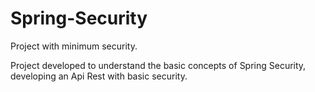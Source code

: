 # Spring-Security
Project with minimum security.

Project developed to understand the basic concepts of Spring Security, developing an Api Rest with basic security.
